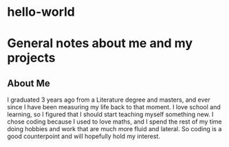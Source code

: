 # hello-world
<h1>General notes about me and my projects</h1>
<h2>About Me</h2>
<p>I graduated 3 years ago from a Literature degree and masters, and ever since I have been measuring my life back to that moment. I love school and learning, so I figured that I should start teaching myself something new. I chose coding because I used to love maths, and I spend the rest of my time doing hobbies and work that are much more fluid and lateral. So coding is a good counterpoint and will hopefully hold my interest.</p>
